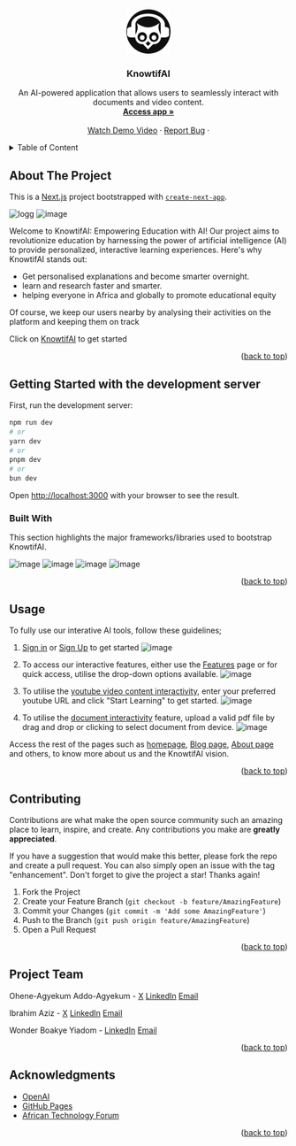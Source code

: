 <a name="knowtifai-top"></a>
<!--
*** Thanks for checking out KnowtifAI. If you have a suggestion
*** that would make this better, please send us a message in the app
*** or simply connect with us on any of the social media platforms
*** Don't forget to give the project a star!
*** Thanks again!
-->


<!-- PROJECT LOGO -->
<br />
<div align="center">
  <a href="https://knowtifai.vercel.app">
    <img src="logoooo.jpg" alt="Logo" width="80" height="80">
  </a>

  <h3 align="center">KnowtifAI</h3>

  <p align="center">
    An AI-powered application that allows users to seamlessly interact with documents and video content.
    <br />
    <a href="https://knowtifai.vercel.app"><strong>Access app »</strong></a>
    <br />
    <br />
    <a href="https://youtu.be/hjeueeCm4cA">Watch Demo Video</a>
    ·
    <a href="https://knowtifai.vercel.app/message">Report Bug</a>
    ·
  </p>
</div>



<!-- TABLE OF CONTENTS -->
<details>
  <summary>Table of Content</summary>
  <ol>
    <li>
      <a href="#about-the-project">About The Project</a>
      <ul>
        <li><a href="#getting-started-with-the-development-server">Getting started with Local Host</a></li>
        <li><a href="#built-with">Built With</a></li>
      </ul>
    </li>
    <li><a href="#usage">Usage</a></li>
    <li><a href="#contributing">Contributing</a></li>
    <li><a href="#project-team">Project Team</a></li>
    <li><a href="#acknowledgments">Acknowledgments</a></li>
  </ol>
</details>



<!-- ABOUT THE PROJECT -->
## About The Project
This is a [Next.js](https://nextjs.org/) project bootstrapped with [`create-next-app`](https://github.com/vercel/next.js/tree/canary/packages/create-next-app).

![logg](https://github.com/ibrahzizo360/knowtifai-backend/assets/168821380/f32c9b42-48eb-4787-96da-b42a3fa4f3d9)
![image](https://github.com/ibrahzizo360/knowtifai-backend/assets/168821380/6e23f0af-1dc2-4002-86e5-1f992feeeff3)


Welcome to KnowtifAI: Empowering Education with AI!
Our project aims to revolutionize education by harnessing the power of artificial intelligence (AI) to provide personalized, interactive learning experiences. Here's why KnowtifAI stands out:

* Get personalised explanations and become smarter overnight.
* learn and research faster and smarter.
* helping everyone in Africa and globally to promote educational equity

Of course, we keep our users nearby by analysing their activities on the platform and keeping them on track

Click on <a href="https://knowtifai.vercel.app" > KnowtifAI<a/>  to get started

<p align="right">(<a href="#knowtifai-top">back to top</a>)</p>

<!-- LOCAL HOST -->
## Getting Started with the development server

First, run the development server:

```bash
npm run dev
# or
yarn dev
# or
pnpm dev
# or
bun dev
```

Open [http://localhost:3000](http://localhost:3000) with your browser to see the result.


<!-- BUILT WITH -->
### Built With

This section highlights the major frameworks/libraries used to bootstrap KnowtifAI. 

![image](https://github.com/ibrahzizo360/knowtifai-backend/assets/168821380/316f5064-b37f-4e80-b71c-68e01190a323)  ![image](https://github.com/ibrahzizo360/knowtifai-backend/assets/168821380/5bdbf768-f018-42a4-9ac1-40bdfcf64949)
![image](https://github.com/ibrahzizo360/knowtifai-backend/assets/168821380/a07efb53-9b8d-4d60-b3e1-5a105a5ec62e)  ![image](https://github.com/ibrahzizo360/knowtifai-backend/assets/168821380/df089851-3219-4c71-88f6-22e0732f7a85)

<p align="right">(<a href="#knowtifai-top">back to top</a>)</p>


<!-- USAGE -->
## Usage
To fully use our interative AI tools, follow these guidelines;

1. <a href="https://knowtifai.vercel.app/login">Sign in</a> or <a href="https://knowtifai.vercel.app/register">Sign Up</a> to get started
   ![image](https://github.com/ibrahzizo360/knowtifai-backend/assets/168821380/8c20e0a3-6ca7-49c7-9fb6-55da9a95ad89)
   

2. To access our interactive features, either use the <a href="https://knowtifai.vercel.app/features">Features</a> page or for quick access, utilise the drop-down options available.
   ![image](https://github.com/ibrahzizo360/knowtifai-backend/assets/168821380/c0bab8d3-0b1f-4229-88a3-76873233610b)
   

3. To utilise the <a href="https://knowtifai.vercel.app/video">youtube video content interactivity</a>, enter your preferred youtube URL and click "Start Learning" to get started.
   ![image](https://github.com/ibrahzizo360/knowtifai-backend/assets/168821380/bce7f96a-7bb1-4dd7-b66b-be4251c0118d)


4. To utilise the <a href="https://knowtifai.vercel.app/slide">document interactivity</a> feature, upload a valid pdf file by drag and drop or clicking to select document from device.
   ![image](https://github.com/ibrahzizo360/knowtifai-backend/assets/168821380/a9c1175d-9151-41dd-8688-4784f9f08ac3)


Access the rest of the pages such as <a href="https://knowtifai.vercel.app">homepage</a>, <a href="https://knowtifai.vercel.app/more">Blog page</a>, <a href="https://knowtifai.vercel.app/about">About page</a> and others, to know more about us and the KnowtifAI vision.


<p align="right">(<a href="#knowtifai-top">back to top</a>)</p>



<!-- CONTRIBUTING -->
## Contributing

Contributions are what make the open source community such an amazing place to learn, inspire, and create. Any contributions you make are **greatly appreciated**.

If you have a suggestion that would make this better, please fork the repo and create a pull request. You can also simply open an issue with the tag "enhancement".
Don't forget to give the project a star! Thanks again!

1. Fork the Project
2. Create your Feature Branch (`git checkout -b feature/AmazingFeature`)
3. Commit your Changes (`git commit -m 'Add some AmazingFeature'`)
4. Push to the Branch (`git push origin feature/AmazingFeature`)
5. Open a Pull Request

<p align="right">(<a href="#knowtifai-top">back to top</a>)</p>




<!-- PROJECT TEAM -->
## Project Team

Ohene-Agyekum Addo-Agyekum - [X](https://twitter.com/OheneTweets)     [LinkedIn](www.linkedin.com/in/ohene-agyekum)    [Email](oheneaddo1895@gmail.com)

Ibrahim Aziz - [X](https://twitter.com/IbrahZizo)     [LinkedIn](https://www.linkedin.com/in/ibrah-zizo/)    [Email](ibrahziz10@gmail.com)

Wonder Boakye Yiadom - [LinkedIn](https://www.linkedin.com/in/wonder-boakye-yiadom-08a604253//)    [Email](boakyeyiadomwonder@gmail.com)

<p align="right">(<a href="#knowtifai-top">back to top</a>)</p>



<!-- ACKNOWLEDGMENTS -->
## Acknowledgments

* [OpenAI](https://openai.com)
* [GitHub Pages](https://pages.github.com)
* [African Technology Forum](https://africantechnologyforum.org)

<p align="right">(<a href="#knowtifai-top">back to top</a>)</p>


